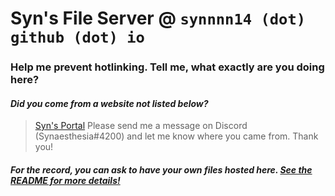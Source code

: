 # Syn's File Server @ ```synnnn14 (dot) github (dot) io```
### Help me prevent hotlinking. Tell me, what exactly are you doing here?
#### *Did you come from a website not listed below?*
> [Syn's Portal](https://synnnn.neocities.org)
Please send me a message on Discord (Synaesthesia#4200) and let me know where you came from. Thank you!
##### For the record, you can ask to have your own files hosted here. [See the README for more details!](https://github.com/Synnnn14/synnnn14.github.io)
